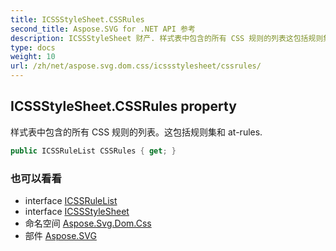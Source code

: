 ```yaml
---
title: ICSSStyleSheet.CSSRules
second_title: Aspose.SVG for .NET API 参考
description: ICSSStyleSheet 财产. 样式表中包含的所有 CSS 规则的列表这包括规则集和 atrules.
type: docs
weight: 10
url: /zh/net/aspose.svg.dom.css/icssstylesheet/cssrules/
---
```

## ICSSStyleSheet.CSSRules property

样式表中包含的所有 CSS 规则的列表。这包括规则集和 at-rules.

```csharp
public ICSSRuleList CSSRules { get; }
```

### 也可以看看

* interface [ICSSRuleList](../../icssrulelist/)
* interface [ICSSStyleSheet](../)
* 命名空间 [Aspose.Svg.Dom.Css](../../icssstylesheet/)
* 部件 [Aspose.SVG](../../../)


